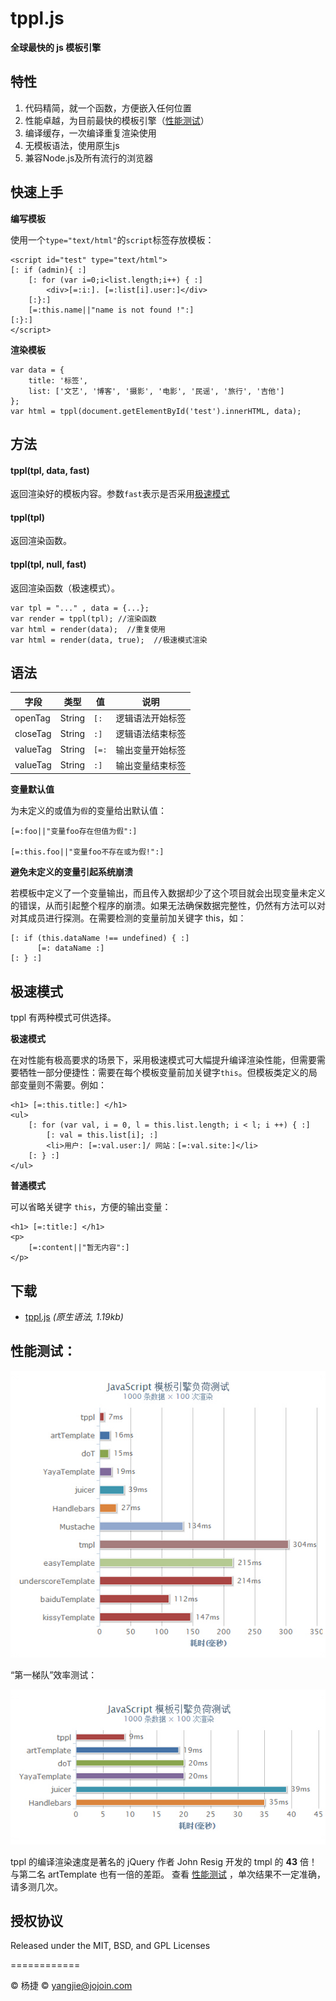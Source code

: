 tppl.js
=======

**全球最快的 js 模板引擎**

## 特性

1.	代码精简，就一个函数，方便嵌入任何位置
2.	性能卓越，为目前最快的模板引擎（[性能测试](http://yangjiepro.github.io/tppl/test/test.htm)）
3.	编译缓存，一次编译重复渲染使用
4.	无模板语法，使用原生js
5.	兼容Node.js及所有流行的浏览器

## 快速上手

**编写模板**

使用一个``type="text/html"``的``script``标签存放模板：
	
	<script id="test" type="text/html">
	[: if (admin){ :]
		[: for (var i=0;i<list.length;i++) { :]
			<div>[=:i:]. [=:list[i].user:]</div>
		[:}:]
		[=:this.name||"name is not found !":]
	[:}:]
	</script>

**渲染模板**
	
	var data = {
		title: '标签',
		list: ['文艺', '博客', '摄影', '电影', '民谣', '旅行', '吉他']
	};
	var html = tppl(document.getElementById('test').innerHTML, data);

## 方法

#### tppl(tpl, data, fast)

返回渲染好的模板内容。参数`fast`表示是否采用[极速模式](#极速模式)

#### tppl(tpl)

返回渲染函数。

#### tppl(tpl, null, fast)

返回渲染函数（极速模式）。

	var tpl = "..." , data = {...};
	var render = tppl(tpl); //渲染函数
	var html = render(data);  //重复使用
	var html = render(data, true);  //极速模式渲染

## 语法

字段 | 类型 | 值| 说明
------------ | ------------- | ------------ | ------------
openTag | String | ``[:`` | 逻辑语法开始标签
closeTag | String | ``:]`` | 逻辑语法结束标签
valueTag | String | ``[=:`` | 输出变量开始标签
valueTag | String | ``:]`` | 输出变量结束标签

**变量默认值**

为未定义的或值为`假`的变量给出默认值：

	[=:foo||"变量foo存在但值为假":]
	
	[=:this.foo||"变量foo不存在或为假!":]

**避免未定义的变量引起系统崩溃**

若模板中定义了一个变量输出，而且传入数据却少了这个项目就会出现变量未定义的错误，从而引起整个程序的崩溃。如果无法确保数据完整性，仍然有方法可以对对其成员进行探测。在需要检测的变量前加关键字 this，如：

	[: if (this.dataName !== undefined) { :]
	      [=: dataName :]
	[: } :]

## 极速模式

tppl 有两种模式可供选择。

**极速模式**

在对性能有极高要求的场景下，采用极速模式可大幅提升编译渲染性能，但需要需要牺牲一部分便捷性：需要在每个模板变量前加关键字`this`。但模板类定义的局部变量则不需要。例如：

	<h1> [=:this.title:] </h1>
	<ul>
	    [: for (var val, i = 0, l = this.list.length; i < l; i ++) { :]
	        [: val = this.list[i]; :]
	        <li>用户: [=:val.user:]/ 网站：[=:val.site:]</li>
	    [: } :]
	</ul>

**普通模式**

可以省略关键字 `this`，方便的输出变量：

	<h1> [=:title:] </h1>
	<p>
	    [=:content||"暂无内容":] 
	</p>


## 下载

* [tppl.js](https://github.com/yangjiePro/tppl/blob/gh-pages/tppl.js) *(原生语法, 1.19kb)* 
	
## 性能测试：

![性能测试](test/all.jpg)

“第一梯队”效率测试：

![性能测试](test/some.jpg)

tppl 的编译渲染速度是著名的 jQuery 作者 John Resig 开发的 tmpl 的 **43** 倍！与第二名 artTemplate 也有一倍的差距。 查看 [性能测试](http://yangjiepro.github.io/tppl/test/test.htm) ，单次结果不一定准确，请多测几次。

## 授权协议

Released under the MIT, BSD, and GPL Licenses

============

© 杨捷
© yangjie@jojoin.com
